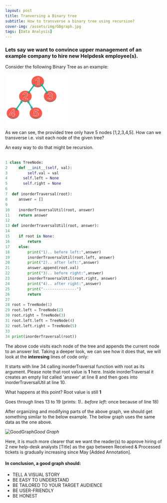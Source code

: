 ```yaml
---
layout: post
title: Tranversing a Binary tree
subtitle: How to transverse a binary tree using recursion?
cover-img: /assets/img/GBgraph.jpg
tags: [Data Analysis]
---
```


### Lets say we want to convince upper management of an example company to hire new Helpdesk employee(s).

Consider the following Binary Tree as an example:

<img src="../assets/img/d.png" width="200">


As we can see, the provided tree only have 5 nodes [1,2,3,4,5]. How can we transverse i.e. visit each node of the given tree?

An easy way to do that might be recursion.


```python

1 class TreeNode:
2     def __init__(self, val):
3         self.val = val
4       self.left = None
5       self.right = None
6
7  def inorderTraversal(root):
8     answer = []
9
10    inorderTraversalUtil(root, answer)
11    return answer
12
13 def inorderTraversalUtil(root, answer):
14
15    if root is None:
16        return
17    else:
18        print("1).. before left:",answer)
19        inorderTraversalUtil(root.left, answer)
20        print("2).. after left:",answer)
21        answer.append(root.val)
22        print("3).. before right:",answer)
23        inorderTraversalUtil(root.right, answer)
24        print("4).. after right:",answer)
25        print("---------------")
26        return
27
28 root = TreeNode(1)
29 root.left = TreeNode(2)
30 root.right = TreeNode(3)
31 root.left.left = TreeNode(4)
32 root.left.right = TreeNode(5)
33
34 print(inorderTraversal(root))

```

The above code visits each node of the tree and appends the current node to an answer list. Taking a deeper look, we can see how it does that, we will look at the **interesing** lines of code only:

It starts with line 34 calling inorderTraversal function with root as its argument. Please note that root value is **1** here.
Inside inorderTraversal it creates an empty list called 'answer' at line 8 and then goes into inorderTraversalUtil at line 10.

What happens at this point? Root value is still **1**



Goes through lines 13 to 19 (prints: *1).. before left:* once because of line 18)










After organizing and modifying parts of the above graph, we should get something similar to the below example. The below graph uses the same data as the one above.

![GoodGraph](https://raw.githubusercontent.com/jarnailchahal/home/master/_site/assets/img/goodgraph.png)*Good Graph*

Here, it is much more clearer that we want the reader(s) to approve hiring of 2 new help-desk analysts [Title] as the gap between Received & Processed tickets is gradually increasing since May [Added Annotation].

#### In conclusion, a good graph should:

*	TELL A VISUAL STORY
*	BE EASY TO UNDERSTAND
* BE TAILORED TO YOUR TARGET AUDIENCE
* BE USER-FRIENDLY
* BE HONEST
